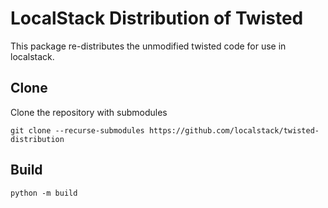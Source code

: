 # LocalStack Distribution of Twisted

This package re-distributes the unmodified twisted code for use in localstack.

## Clone

Clone the repository with submodules

    git clone --recurse-submodules https://github.com/localstack/twisted-distribution

## Build

    python -m build



